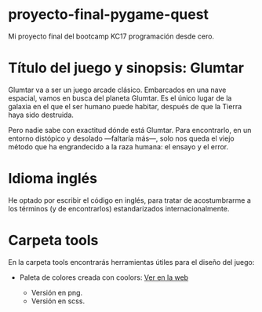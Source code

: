 # proyecto-final-pygame-quest
Mi proyecto final del bootcamp KC17 programación desde cero.

# Título del juego y sinopsis: Glumtar
Glumtar va a ser un juego arcade clásico. Embarcados en una nave espacial, vamos en busca del planeta Glumtar. Es el único lugar de la galaxia en el que el ser humano puede habitar, después de que la Tierra haya sido destruida.

Pero nadie sabe con exactitud dónde está Glumtar. Para encontrarlo, en un entorno distópico y desolado —faltaría más—, solo nos queda el viejo método que ha engrandecido a la raza humana: el ensayo y el error.

# Idioma inglés
He optado por escribir el código en inglés, para tratar de acostumbrarme a los términos (y de encontrarlos) estandarizados internacionalmente.

# Carpeta tools
En la carpeta tools encontrarás herramientas útiles para el diseño del juego:

* Paleta de colores creada con coolors: [Ver en la web](https://coolors.co/c0d6df-2e2d4d-d88373-bd1e1e-4ecdc4)

    - Versión en png.
    - Versión en scss.